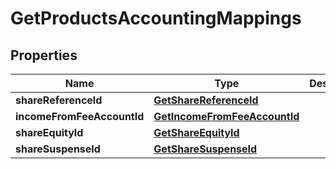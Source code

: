 

# GetProductsAccountingMappings

## Properties

Name | Type | Description | Notes
------------ | ------------- | ------------- | -------------
**shareReferenceId** | [**GetShareReferenceId**](GetShareReferenceId.md) |  |  [optional]
**incomeFromFeeAccountId** | [**GetIncomeFromFeeAccountId**](GetIncomeFromFeeAccountId.md) |  |  [optional]
**shareEquityId** | [**GetShareEquityId**](GetShareEquityId.md) |  |  [optional]
**shareSuspenseId** | [**GetShareSuspenseId**](GetShareSuspenseId.md) |  |  [optional]



